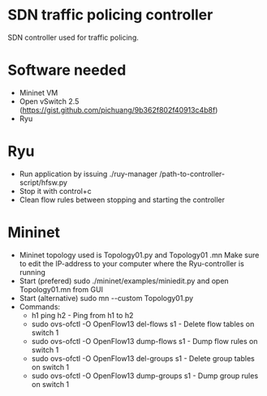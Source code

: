 # SDN traffic policing controller
SDN controller used for traffic policing.

# Software needed
- Mininet VM
- Open vSwitch 2.5 (https://gist.github.com/pichuang/9b362f802f40913c4b8f)
- Ryu

# Ryu
- Run application by issuing ./ruy-manager /path-to-controller-script/hfsw.py
- Stop it with control+c
- Clean flow rules between stopping and starting the controller

# Mininet
- Mininet topology used is Topology01.py and Topology01 .mn Make sure to edit the IP-address to your computer where the Ryu-controller is running
- Start (prefered) sudo ./mininet/examples/miniedit.py and open Topology01.mn from GUI
- Start (alternative) sudo mn --custom Topology01.py
- Commands:
  - h1 ping h2 - Ping from h1 to h2
  - sudo ovs-ofctl -O OpenFlow13 del-flows s1 - Delete flow tables on switch 1
  - sudo ovs-ofctl -O OpenFlow13 dump-flows s1 - Dump flow rules on switch 1
  - sudo ovs-ofctl -O OpenFlow13 del-groups s1 - Delete group tables on switch 1
  - sudo ovs-ofctl -O OpenFlow13 dump-groups s1 - Dump group rules on switch 1
